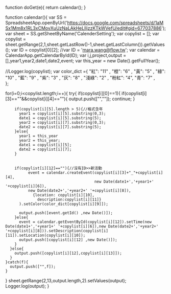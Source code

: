 function doGet(e){
    return  calendar();
}

function calendar(){
  var SS = SpreadsheetApp.openByUrl('https://docs.google.com/spreadsheets/d/1aMSx1Mm8x1RL3xCMovXuUzNaLAkHeLlIjzzKTkWVefU/edit#gid=677037886');
  var sheet = SS.getSheetByName('CalenderSetting');
  var copylist = [];
  var copylist = sheet.getRange(2,1,sheet.getLastRow()-1,sheet.getLastColumn()).getValues();
  var ID = copylist[0][2];
  //var ID = 'mara.wang@flow.tw';
  var calendar = CalendarApp.getCalendarById(ID);
  var i,j,project,output = [],year1,year2,date1,date2,event;
  var this_year = new Date().getFullYear();
  
  //Logger.log(copylist);
  var color_dict ={
    "紅": "11" ,
    "橙": "6" ,
    "黃": "5" ,
    "綠": "10" ,
    "藍": "9" ,
    "紫": "3" ,
    "灰": "8" ,
    "淺綠": "2" ,
    "粉紅": "4", 
    "青": "7" ,    
  };
  
  
  for(i=0;i<copylist.length;i++){
    try{
      if(copylist[i][0]==1){
        if(copylist[i][3]==""&&copylist[i][4]==""){
          output.push(["",""]);
          continue;
        }
        
        
        if(copylist[i][5].length > 5){//格式含年
          year1 = copylist[i][5].substring(0,3);
          date1 = copylist[i][5].substring(5);
          year2 = copylist[i][7].substring(0,3);
          date2 = copylist[i][7].substring(5);
        }else{
          year1 = this_year
          year2 = this_year;
          date1 = copylist[i][5];
          date2 = copylist[i][7];
        }
        
        
        if(copylist[i][12]==""){//沒有ID>>新活動
              event = calendar.createEvent(copylist[i][3]+"_"+copylist[i][4],
                                           new Date(date1+','+year1+' '+copylist[i][6]),
              new Date(date2+','+year2+' '+copylist[i][8]),
                {location: copylist[i][10],
                  description:copylist[i][11]}
          ).setColor(color_dict[copylist[i][9]]);
          
          output.push([event.getId() ,new Date()]);
        }else{
          event = calendar.getEventById(copylist[i][12]).setTime(new Date(date1+','+year1+' '+copylist[i][6]),new Date(date2+','+year2+' '+copylist[i][8])).setDescription(copylist[i][11]).setLocation(copylist[i][10]);
          output.push([copylist[i][12] ,new Date()]);
        }
      }else{
        output.push([copylist[i][12],copylist[i][13]]);
      }
    }catch(f){
      output.push(["",f]);
    }
  }
  sheet.getRange(2,13,output.length,2).setValues(output);
Logger.log(output);
}
